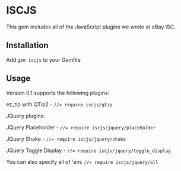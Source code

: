 # ISCJS

This gem includes all of the JavaScript plugins we wrote at eBay ISC.

## Installation

Add `gem iscjs` to your Gemfile

## Usage

Version 0.1 supports the following plugins:

ez_tip with QTip2 - `//= require iscjs/qtip`

JQuery plugins:

JQuery Placeholder - `//= require iscjs/jquery/placeholder`

JQuery Shake - `//= require iscjs/jquery/shake`

JQuery Toggle Display - `//= require iscjs/jquery/toggle_display`

You can also specify all of 'em: `//= require iscjs/jquery/all`